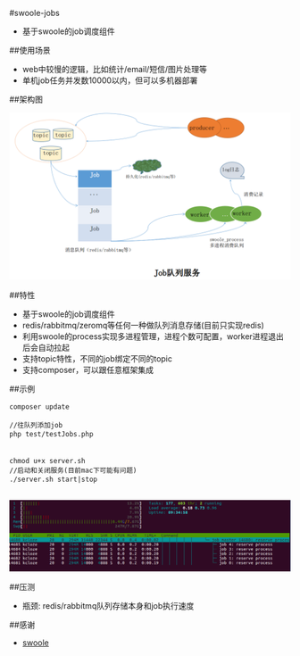 #swoole-jobs

* 基于swoole的job调度组件

##使用场景

* web中较慢的逻辑，比如统计/email/短信/图片处理等
* 单机job任务并发数10000以内，但可以多机器部署

##架构图

![架构图](jobs-archi.png)


##特性

* 基于swoole的job调度组件
* redis/rabbitmq/zeromq等任何一种做队列消息存储(目前只实现redis)
* 利用swoole的process实现多进程管理，进程个数可配置，worker进程退出后会自动拉起
* 支持topic特性，不同的job绑定不同的topic
* 支持composer，可以跟任意框架集成


##示例


```
composer update

//往队列添加job
php test/testJobs.php


chmod u+x server.sh
//启动和关闭服务(目前mac下可能有问题)
./server.sh start|stop


```
![实例图](demo.png)



##压测

* 瓶颈: redis/rabbitmq队列存储本身和job执行速度



##感谢

* [swoole](http://www.swoole.com/) 

